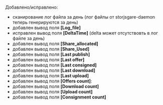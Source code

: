 Добавлено/исправлено:

- сканирование лог файла за день (лог файлы от storjsgare-daemon теперь генерируются за день)
- добавлен вывод поля **[Log_file]**
- исправлен вывод поля **[DeltaTime]** (delta может отсутствовть в лог файле за день)
- добавлен вывод поля **[Share_allocated]**
- добавлен вывод поля **[Share_Used]**
- добавлен вывод поля **[Last publish]**
- добавлен вывод поля **[Last offer]**
- добавлен вывод поля **[Last consigned]**
- добавлен вывод поля **[Last download]**
- добавлен вывод поля **[Last upload]**
- добавлен вывод поля **[Offers count]**:
- добавлен вывод поля **[Download count]**
- добавлен вывод поля **[Upload count]**
- добавлен вывод поля **[Consignment count]**
